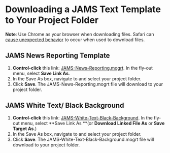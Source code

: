 # Downloading a JAMS Text Template to Your Project Folder

**Note**: Use Chrome as your browser when downloading files. Safari can [cause unexpected behavior](/troubleshooting/computer-is-trying-to-open-jams-text-template-in-photoshop.md) to occur when used to download files.

## JAMS News Reporting Template 

1. **Control-click** this link: [JAMS-News-Reporting.mogrt](https://s3-us-west-2.amazonaws.com/jams-downloadable-files/templates/JAMS-News-Reporting.mogrt). In the fly-out menu, select **Save Link As**.
2. In the Save As box, navigate to and select your project folder.
3. Click **Save**. The JAMS-News-Reporting.mogrt file will download to your project folder.

## JAMS White Text/ Black Background

1. **Control-click** this link: [JAMS-White-Text-Black-Background](https://s3-us-west-2.amazonaws.com/jams-downloadable-files/templates/JAMS-White-Text-Black-Background.mogrt). In the fly-out menu, select **Save Link As **\(or **Download Linked File As** or **Save Target As**.\)
2. In the Save As box, navigate to and select your project folder.
3. Click **Save**. The JAMS-White-Text-Black-Background.mogrt file will download to your project folder.



